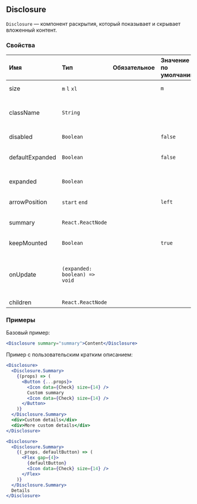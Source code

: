 ## Disclosure

`Disclosure` — компонент раскрытия, который показывает и скрывает вложенный контент.

### Свойства

| Имя             | Тип                           | Обязательное | Значение по умолчанию | Описание                                                         |
| :-------------- | :---------------------------- | :----------: | :-------------------- | :--------------------------------------------------------------- |
| size            | `m` `l` `xl`                  |              | `m`                   | Размер раскрытия.                                                |
| className       | `String`                      |              |                       | Имя CSS-класса корневого элемента.                               |
| disabled        | `Boolean`                     |              | `false`               | Отключенное состояние.                                           |
| defaultExpanded | `Boolean`                     |              | `false`               | Состояние раскрытия по умолчанию.                                |
| expanded        | `Boolean`                     |              |                       | Контролируемое состояние раскрытия.                              |
| arrowPosition   | `start` `end`                 |              | `left`                | Положение контрола.                                              |
| summary         | `React.ReactNode`             |              |                       | Краткое описание контента.                                       |
| keepMounted     | `Boolean`                     |              | `true`                | Сохранение контента в DOM.                                       |
| onUpdate        | `(expanded: boolean) => void` |              |                       | Обратный вызов, срабатывающий при изменении состояния раскрытия. |
| children        | `React.ReactNode`             |              |                       | Контент.                                                         |

### Примеры

Базовый пример:

```jsx
<Disclosure summary="summary">Content</Disclosure>
```

Пример с пользовательским кратким описанием:

```jsx
<Disclosure>
  <Disclosure.Summary>
    {(props) => (
      <Button {...props}>
        <Icon data={Check} size={14} />
        Custom summary
        <Icon data={Check} size={14} />
      </Button>
    )}
  </Disclosure.Summary>
  <div>Custom details</div>
  <div>More custom details</div>
</Disclosure>
```

```jsx
<Disclosure>
  <Disclosure.Summary>
    {(_props, defaultButton) => (
      <Flex gap={4}>
        {defaultButton}
        <Icon data={Check} size={14} />
      </Flex>
    )}
  </Disclosure.Summary>
  Details
</Disclosure>
```
